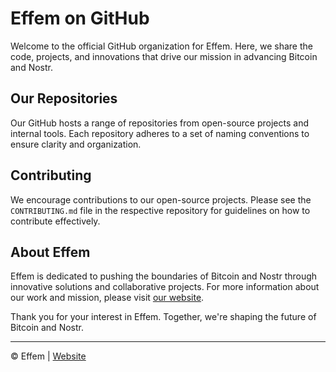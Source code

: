 # Effem on GitHub

Welcome to the official GitHub organization for Effem. Here, we share the code, projects, and innovations that drive our mission in advancing Bitcoin and Nostr.

## Our Repositories

Our GitHub hosts a range of repositories from open-source projects and internal tools. Each repository adheres to a set of naming conventions to ensure clarity and organization.

## Contributing

We encourage contributions to our open-source projects. Please see the `CONTRIBUTING.md` file in the respective repository for guidelines on how to contribute effectively.

## About Effem

Effem is dedicated to pushing the boundaries of Bitcoin and Nostr through innovative solutions and collaborative projects. For more information about our work and mission, please visit [our website](https://effem.xyz).

Thank you for your interest in Effem. Together, we're shaping the future of Bitcoin and Nostr.

---

© Effem | [Website](https://effem.xyz)

